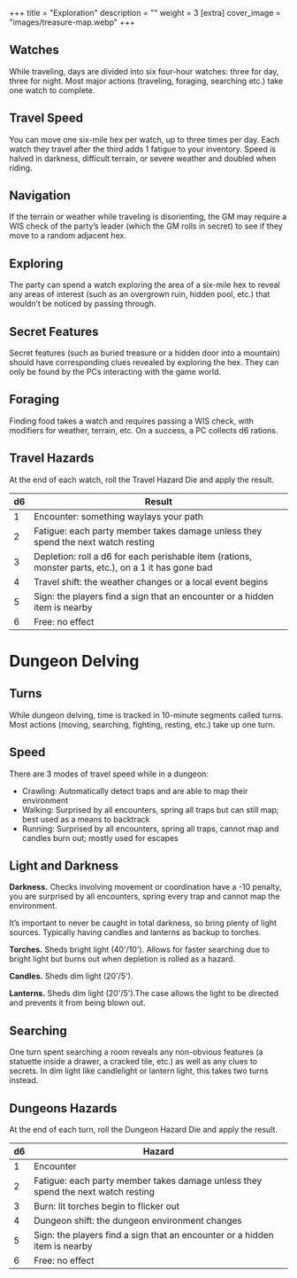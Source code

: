 +++
title = "Exploration"
description = ""
weight = 3
[extra] 
cover_image = "images/treasure-map.webp"
+++

## Watches

While traveling, days are divided into six four-hour watches: three for day,
three for night. Most major actions (traveling, foraging, searching etc.) take
one watch to complete.

## Travel Speed

You can move one six-mile hex per watch, up to three times per day. Each watch
they travel after the third adds 1 fatigue to your inventory. Speed is halved in
darkness, difficult terrain, or severe weather and doubled when riding.

## Navigation

If the terrain or weather while traveling is disorienting, the GM may require a
WIS check of the party’s leader (which the GM rolls in secret) to see if they
move to a random adjacent hex.

## Exploring

The party can spend a watch exploring the area of a six-mile hex to reveal any
areas of interest (such as an overgrown ruin, hidden pool, etc.) that wouldn’t
be noticed by passing through.

## Secret Features

Secret features (such as buried treasure or a hidden door into a mountain)
should have corresponding clues revealed by exploring the hex. They can only be
found by the PCs interacting with the game world.

## Foraging

Finding food takes a watch and requires passing a WIS check, with modifiers for
weather, terrain, etc. On a success, a PC collects d6 rations.

## Travel Hazards

At the end of each watch, roll the Travel Hazard Die and apply the result.

| d6  | Result                                                                                               |
| --- | ---------------------------------------------------------------------------------------------------- |
| 1   | Encounter: something waylays your path                                                               |
| 2   | Fatigue: each party member takes damage unless they spend the next watch resting                     |
| 3   | Depletion: roll a d6 for each perishable item (rations, monster parts, etc.), on a 1 it has gone bad |
| 4   | Travel shift: the weather changes or a local event begins                                            |
| 5   | Sign: the players find a sign that an encounter or a hidden item is nearby                           |
| 6   | Free: no effect                                                                                      |

# Dungeon Delving

## Turns

While dungeon delving, time is tracked in 10-minute segments called turns. Most
actions (moving, searching, fighting, resting, etc.) take up one turn.

## Speed

There are 3 modes of travel speed while in a dungeon:

- Crawling: Automatically detect traps and are able to map their environment
- Walking: Surprised by all encounters, spring all traps but can still map; best
  used as a means to backtrack
- Running: Surprised by all encounters, spring all traps, cannot map and candles
  burn out; mostly used for escapes

## Light and Darkness

**Darkness.** Checks involving movement or coordination have a -10 penalty, you
are surprised by all encounters, spring every trap and cannot map the
environment.

It’s important to never be caught in total darkness, so bring plenty of light
sources. Typically having candles and lanterns as backup to torches.

**Torches.** Sheds bright light (40'/10'). Allows for faster searching due to
bright light but burns out when depletion is rolled as a hazard.

**Candles.** Sheds dim light (20'/5').

**Lanterns.** Sheds dim light (20'/5').The case allows the light to be directed
and prevents it from being blown out.

## Searching

One turn spent searching a room reveals any non-obvious features (a statuette
inside a drawer, a cracked tile, etc.) as well as any clues to secrets. In dim
light like candlelight or lantern light, this takes two turns instead.

## Dungeons Hazards

At the end of each turn, roll the Dungeon Hazard Die and apply the result.

| d6  | Hazard                                                                           |
| --- | -------------------------------------------------------------------------------- |
| 1   | Encounter                                                                        |
| 2   | Fatigue: each party member takes damage unless they spend the next watch resting |
| 3   | Burn: lit torches begin to flicker out                                           |
| 4   | Dungeon shift: the dungeon environment changes                                   |
| 5   | Sign: the players find a sign that an encounter or a hidden item is nearby       |
| 6   | Free: no effect                                                                  |
